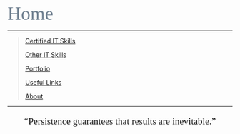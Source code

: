 <span style="font-family:Papyrus; font-size:3em; color:SlateGray;">Home</span>

---

> [Certified IT Skills](certified_skills.md)
>
> [Other IT Skills](other_skills.md)
>
> [Portfolio](portfolio.md)
>
> [Useful Links](links.md)
> 
> [About](about.md)

---

<center>
<span style="font-family:Papyrus; font-size:1.5em;">
  <p><q>Persistence guarantees that results are inevitable.</p>
</span>
</center>
